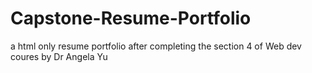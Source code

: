 # Capstone-Resume-Portfolio
a html only resume portfolio after completing the section 4 of Web dev coures by Dr Angela Yu
